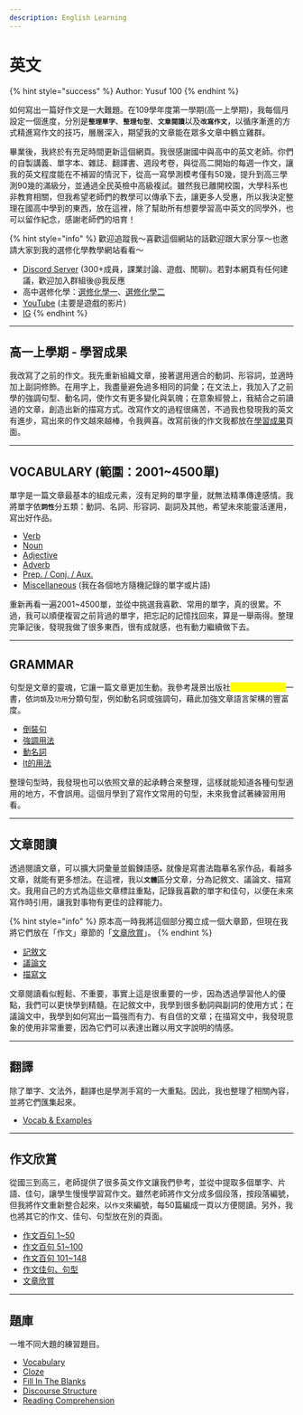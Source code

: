 ```yaml
---
description: English Learning
---
```


# 英文

{% hint style="success" %}
Author: Yusuf 100
{% endhint %}

如何寫出一篇好作文是一大難題。在109學年度第一學期(高一上學期)，我每個月設定一個進度，分別&#x662F;**`整理單字`**、**`整理句型`**、**`文章閱讀`**&#x4EE5;&#x53CA;**`改寫作文`**，以循序漸進的方式精進寫作文的技巧，層層深入，期望我的文章能在眾多文章中鶴立雞群。

畢業後，我終於有充足時間更新這個網頁。我很感謝國中與高中的英文老師。你們的自製講義、單字本、雜誌、翻譯書、週段考卷，與從高二開始的每週一作文，讓我的英文程度能在不補習的情況下，從高一寫學測模考僅有50幾，提升到高三學測90幾的滿級分，並通過全民英檢中高級複試。雖然我已離開校園，大學科系也非教育相關，但我希望老師們的教學可以傳承下去，讓更多人受惠，所以我決定整理在國高中學到的東西，放在這裡，除了幫助所有想要學習高中英文的同學外，也可以留作紀念，感謝老師們的培育！

{% hint style="info" %}
歡迎追蹤我～喜歡這個網站的話歡迎跟大家分享～也邀請大家到我的選修化學教學網站看看～

* [Discord Server](https://discord.gg/nDbebSB7s9) (300+成員，課業討論、遊戲、閒聊)。若對本網頁有任何建議，歡迎加入群組後@我反應
* 高中選修化學：[選修化學一](https://hackmd.io/@Yusuf100/chemistry-1)、[選修化學二](https://hackmd.io/@Yusuf100/chemistry-2)
* [YouTube](https://youtube.com/@yusuf-dh8lu?si=rCLEk4uLwtcalpyp) (主要是遊戲的影片)
* [IG](https://www.instagram.com/yusuf._.100?igsh=MTJlaWQ5ZnpqOW5mcA%3D%3D\&utm_source=qr)
{% endhint %}

***

## 高一上學期 - 學習成果

我改寫了之前的作文。我先重新組織文章，接著選用適合的動詞、形容詞，並適時加上副詞修飾。在用字上，我盡量避免過多相同的詞彙；在文法上，我加入了之前學的強調句型、動名詞，使作文有更多變化與氣魄；在意象經營上，我結合之前讀過的文章，創造出新的描寫方式。改寫作文的過程很痛苦，不過我也發現我的英文有進步，寫出來的作文越來越棒，令我興喜。改寫前後的作文我都放在[學習成果](xue-xi-cheng-guo.md)頁面。

***

## VOCABULARY (範圍：2001\~4500單)

單字是一篇文章最基本的組成元素，沒有足夠的單字量，就無法精準傳達感情。我將單字&#x4F9D;**`詞性`**&#x5206;五類：動詞、名詞、形容詞、副詞及其他，希望未來能靈活運用，寫出好作品。

* [Verb](vocabulary/verb.md)
* [Noun](vocabulary/noun.md)
* [Adjective](vocabulary/adjective.md)
* [Adverb](vocabulary/adverb.md)
* [Prep. / Conj. / Aux.](vocabulary/miscellaneous.md)
* [Miscellaneous](vocabulary/random-stuff.md) (我在各個地方隨機記錄的單字或片語)

重新再看一遍2001\~4500單，並從中挑選我喜歡、常用的單字，真的很累。不過，我可以順便複習之前背過的單字，把忘記的記憶找回來，算是一舉兩得。整理完筆記後，發現我做了很多東西，很有成就感，也有動力繼續做下去。

***

## GRAMMAR

句型是文章的靈魂，它讓一篇文章更加生動。我參考晟景出版社<mark style="color:yellow;">英文句型與翻譯</mark>一書，依`詞類`及`功用`分類句型，例如動名詞或強調句，藉此加強文章語言架構的豐富度。

* [倒裝句](broken-reference)
* [強調用法](broken-reference)
* [動名詞](broken-reference)
* [It的用法](broken-reference)

整理句型時，我發現也可以依照文章的起承轉合來整理，這樣就能知道各種句型適用的地方，不會誤用。這個月學到了寫作文常用的句型，未來我會試著練習用用看。

***

## 文章閱讀

透過閱讀文章，可以擴大詞彙量並鍛鍊語&#x611F;**`。`**&#x5C31;像是寫書法臨摹名家作品，看越多文章，就能有更多想法。在這裡，我&#x4EE5;**`文體`**&#x5340;分文章，分為記敘文、議論文、描寫文。我用自己的方式為這些文章標註重點，記錄我喜歡的單字和佳句，以便在未來寫作時引用，讓我對事物有更佳的詮釋能力。

{% hint style="info" %}
原本高一時我將這個部分獨立成一個大章節，但現在我將它們放在「作文」章節的「[文章欣賞](composition/wen-zhang-xin-shang.md)」。
{% endhint %}

* [記敘文](composition/wen-zhang-xin-shang.md#a.-a-lesson-in-forgiveness)
* [議論文](composition/wen-zhang-xin-shang.md#d.-animal-testing-for-and-against)
* [描寫文](composition/wen-zhang-xin-shang.md#g.-kyoto-the-heart-of-japan)

文章閱讀看似輕鬆、不重要，事實上這是很重要的一步，因為透過學習他人的優點，我們可以更快學到精髓。在記敘文中，我學到很多動詞與副詞的使用方式；在議論文中，我學到如何寫出一篇強而有力、有自信的文章；在描寫文中，我發現意象的使用非常重要，因為它們可以表達出難以用文字說明的情感。

***

## 翻譯

除了單字、文法外，翻譯也是學測手寫的一大重點。因此，我也整理了相關內容，並將它們匯集起來。

* [Vocab & Examples](translation/vocab-and-examples.md)

***

## 作文欣賞

從國三到高三，老師提供了很多英文作文讓我們參考，並從中提取多個單字、片語、佳句，讓學生慢慢學習寫作文。雖然老師將作文分成多個段落，按段落編號，但我將作文重新整合起來，以`作文`來編號，每50篇編成一頁以方便閱讀。另外，我也將其它的作文、佳句、句型放在別的頁面。

* [作文百句 1\~50](composition/zuo-wen-bai-ju-150.md)
* [作文百句 51\~100](composition/zuo-wen-bai-ju-51100.md)
* [作文百句 101\~148](composition/zuo-wen-bai-ju-101148.md)
* [作文佳句、句型](composition/zuo-wen-jia-ju-ju-xing.md)
* [文章欣賞](composition/wen-zhang-xin-shang.md)

***

## 題庫

一堆不同大題的練習題目。

* [Vocabulary](question-pool/vocabulary.md)
* [Cloze](question-pool/cloze.md)
* [Fill In The Blanks](question-pool/fill-in-the-blanks.md)
* [Discourse Structure](question-pool/discourse-structure.md)
* [Reading Comprehension](question-pool/reading-comprehension.md)
